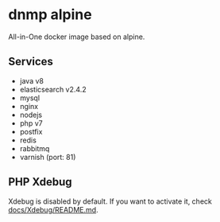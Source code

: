 # dnmp alpine 
All-in-One docker image based on alpine.

## Services
- java v8
- elasticsearch v2.4.2
- mysql 
- nginx
- nodejs
- php v7
- postfix
- redis
- rabbitmq
- varnish (port: 81)

## PHP Xdebug 
Xdebug is disabled by default. If you want to activate it, check [docs/Xdebug/README.md](docs/Xdebug/README.md).
